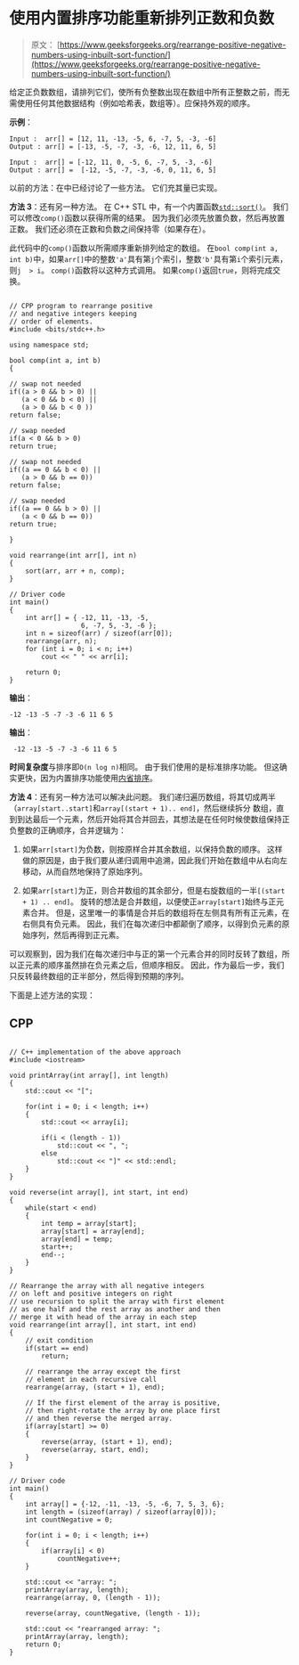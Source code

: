 # 使用内置排序功能重新排列正数和负数

> 原文： [https://www.geeksforgeeks.org/rearrange-positive-negative-numbers-using-inbuilt-sort-function/](https://www.geeksforgeeks.org/rearrange-positive-negative-numbers-using-inbuilt-sort-function/)

给定正负数数组，请排列它们，使所有负整数出现在数组中所有正整数之前，而无需使用任何其他数据结构（例如哈希表，数组等）。应保持外观的顺序。

**示例**：

```
Input :  arr[] = [12, 11, -13, -5, 6, -7, 5, -3, -6]
Output : arr[] = [-13, -5, -7, -3, -6, 12, 11, 6, 5]

Input :  arr[] = [-12, 11, 0, -5, 6, -7, 5, -3, -6]
Output : arr[] =  [-12, -5, -7, -3, -6, 0, 11, 6, 5]

```



以前的方法：在中已经讨论了一些方法。 它们充其量已实现。

**方法 3**：还有另一种方法。 在 C++  STL 中，有一个内置函数[`std::sort()`](https://www.geeksforgeeks.org/sort-c-stl/)。 我们可以修改`comp()`函数以获得所需的结果。 因为我们必须先放置负数，然后再放置正数。 我们还必须在正数和负数之间保持零（如果存在）。

此代码中的`comp()`函数以所需顺序重新排列给定的数组。 在`bool comp(int a, int b)`中，如果`arr[]`中的整数`'a'`具有第`j`个索引，整数`'b'`具有第`i`个索引元素，则`j  > i`。 `comp()`函数将以这种方式调用。 如果`comp()`返回`true`，则将完成交换。

```

// CPP program to rearrange positive  
// and negative integers keeping  
// order of elements. 
#include <bits/stdc++.h> 

using namespace std; 

bool comp(int a, int b) 
{ 

// swap not needed 
if((a > 0 && b > 0) ||  
   (a < 0 && b < 0) ||  
   (a > 0 && b < 0 )) 
return false; 

// swap needed 
if(a < 0 && b > 0)  
return true; 

// swap not needed 
if((a == 0 && b < 0) ||  
   (a > 0 && b == 0)) 
return false; 

// swap needed 
if((a == 0 && b > 0) ||  
   (a < 0 && b == 0)) 
return true; 

} 

void rearrange(int arr[], int n) 
{ 
    sort(arr, arr + n, comp); 
} 

// Driver code 
int main() 
{ 
    int arr[] = { -12, 11, -13, -5,  
                  6, -7, 5, -3, -6 }; 
    int n = sizeof(arr) / sizeof(arr[0]); 
    rearrange(arr, n); 
    for (int i = 0; i < n; i++) 
        cout << " " << arr[i]; 

    return 0; 
} 

```

**输出**：

```
-12 -13 -5 -7 -3 -6 11 6 5

```

**输出**：

```
 -12 -13 -5 -7 -3 -6 11 6 5

```

**时间复杂度**与排序即`O(n log n)`相同。 由于我们使用的是标准排序功能。 但这确实更快，因为内置排序功能使用[内省排序](https://www.geeksforgeeks.org/c-qsort-vs-c-sort/)。

**方法 4**：还有另一种方法可以解决此问题。 我们递归遍历数组，将其切成两半（`array[start..start]`和`array[(start + 1).. end]`，然后继续拆分 数组，直到到达最后一个元素，然后开始将其合并回去，其想法是在任何时候使数组保持正负整数的正确顺序，合并逻辑为：

1.  如果`arr[start]`为负数，则按原样合并其余数组，以保持负数的顺序。 这样做的原因是，由于我们要从递归调用中追溯，因此我们开始在数组中从右向左移动，从而自然地保持了原始序列。

2.  如果`arr[start]`为正，则合并数组的其余部分，但是右旋数组的一半`[(start + 1) .. end]`。 旋转的想法是合并数组，以便使正`array[start]`始终与正元素合并。 但是，这里唯一的事情是合并后的数组将在左侧具有所有正元素，在右侧具有负元素。 因此，我们在每次递归中都颠倒了顺序，以得到负元素的原始序列，然后再得到正元素。

可以观察到，因为我们在每次递归中与正的第一个元素合并的同时反转了数组，所以正元素的顺序虽然排在负元素之后，但顺序相反。 因此，作为最后一步，我们只反转最终数组的正半部分，然后得到预期的序列。

下面是上述方法的实现：

## CPP

```

// C++ implementation of the above approach 
#include <iostream> 

void printArray(int array[], int length) 
{ 
    std::cout << "["; 

    for(int i = 0; i < length; i++) 
    { 
        std::cout << array[i]; 

        if(i < (length - 1)) 
            std::cout << ", "; 
        else
            std::cout << "]" << std::endl; 
    } 
} 

void reverse(int array[], int start, int end) 
{ 
    while(start < end) 
    { 
        int temp = array[start]; 
        array[start] = array[end]; 
        array[end] = temp; 
        start++; 
        end--; 
    } 
} 

// Rearrange the array with all negative integers 
// on left and positive integers on right  
// use recursion to split the array with first element 
// as one half and the rest array as another and then  
// merge it with head of the array in each step   
void rearrange(int array[], int start, int end) 
{ 
    // exit condition  
    if(start == end) 
        return; 

    // rearrange the array except the first 
    // element in each recursive call  
    rearrange(array, (start + 1), end); 

    // If the first element of the array is positive,  
    // then right-rotate the array by one place first 
    // and then reverse the merged array. 
    if(array[start] >= 0) 
    { 
        reverse(array, (start + 1), end); 
        reverse(array, start, end); 
    } 
} 

// Driver code 
int main() 
{ 
    int array[] = {-12, -11, -13, -5, -6, 7, 5, 3, 6}; 
    int length = (sizeof(array) / sizeof(array[0])); 
    int countNegative = 0; 

    for(int i = 0; i < length; i++) 
    { 
        if(array[i] < 0) 
            countNegative++; 
    } 

    std::cout << "array: "; 
    printArray(array, length); 
    rearrange(array, 0, (length - 1)); 

    reverse(array, countNegative, (length - 1)); 

    std::cout << "rearranged array: "; 
    printArray(array, length); 
    return 0; 
} 

```
